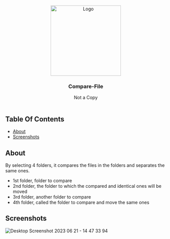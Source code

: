 <br/>
<p align="center">
  <a href="https://github.com/EW-EndWall/SHORT">
    <img src="https://github.com/EW-EndWall/Compare-File/assets/43109779/5148521d-23fc-428f-8295-3464b4d24ca1" alt="Logo" width="220" height="220">
  </a>

  <h3 align="center">Compare-File</h3>

  <p align="center">
    Not a Copy
    <br/>
    <br/>
  </p>
</p>

## Table Of Contents

* [About](#about)
* [Screenshots](#screenshots)

## About

By selecting 4 folders, it compares the files in the folders and separates the same ones.
- 1st folder, folder to compare
- 2nd folder, the folder to which the compared and identical ones will be moved
- 3rd folder, another folder to compare
- 4th folder, called the folder to compare and move the same ones

## Screenshots

![Desktop Screenshot 2023 06 21 - 14 47 33 94](https://github.com/EW-EndWall/Compare-File/assets/43109779/997c5dde-f327-4367-8571-6f5dd3248b83)

